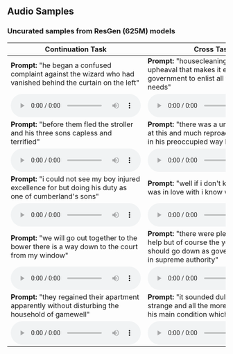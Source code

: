 ## Audio Samples
### Uncurated samples from ResGen (625M) models

| **Continuation Task**                                                                                     | **Cross Task**                                                                                          |
|-----------------------------------------------------------------------------------------------------------|--------------------------------------------------------------------------------------------------------|
| **Prompt:** "he began a confused complaint against the wizard who had vanished behind the curtain on the left"                            | **Prompt:** "housecleaning a domestic upheaval that makes it easy for the government to enlist all the soldiers it needs"               |
| <audio controls> <source src="audio/cont_samples/1.wav" type="audio/wav"> Your browser does not support the audio element. </audio> | <audio controls> <source src="audio/cross_samples/1.wav" type="audio/wav"> Your browser does not support the audio element. </audio> |
| **Prompt:** "before them fled the stroller and his three sons capless and terrified"                                                          | **Prompt:** "there was a unanimous groan at this and much reproach after which in his preoccupied way he explained"            |
| <audio controls> <source src="audio/cont_samples/2.wav" type="audio/wav"> Your browser does not support the audio element. </audio> | <audio controls> <source src="audio/cross_samples/2.wav" type="audio/wav"> Your browser does not support the audio element. </audio> |
| **Prompt:** "i could not see my boy injured excellence for but doing his duty as one of cumberland's sons"                            | **Prompt:** "well if i don't know who she was in love with i know who he was"               |
| <audio controls> <source src="audio/cont_samples/3.wav" type="audio/wav"> Your browser does not support the audio element. </audio> | <audio controls> <source src="audio/cross_samples/3.wav" type="audio/wav"> Your browser does not support the audio element. </audio> |
| **Prompt:** "we will go out together to the bower there is a way down to the court from my window"                                          | **Prompt:** "there were plenty of people to help but of course the young lady who should go down as governess would be in supreme authority"           |
| <audio controls> <source src="audio/cont_samples/4.wav" type="audio/wav"> Your browser does not support the audio element. </audio> | <audio controls> <source src="audio/cross_samples/4.wav" type="audio/wav"> Your browser does not support the audio element. </audio> |
| **Prompt:** "they regained their apartment apparently without disturbing the household of gamewell"                           | **Prompt:** "it sounded dull it sounded strange and all the more so because of his main condition which was"               |
| <audio controls> <source src="audio/cont_samples/5.wav" type="audio/wav"> Your browser does not support the audio element. </audio> | <audio controls> <source src="audio/cross_samples/5.wav" type="audio/wav"> Your browser does not support the audio element. </audio> |